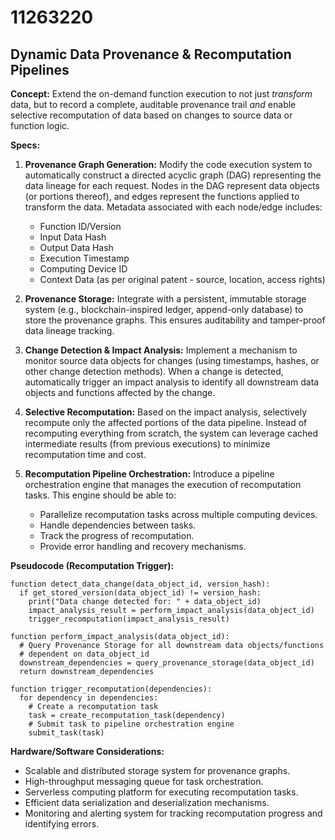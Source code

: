# 11263220

## Dynamic Data Provenance & Recomputation Pipelines

**Concept:** Extend the on-demand function execution to not just *transform* data, but to record a complete, auditable provenance trail *and* enable selective recomputation of data based on changes to source data or function logic.

**Specs:**

1.  **Provenance Graph Generation:**  Modify the code execution system to automatically construct a directed acyclic graph (DAG) representing the data lineage for each request.  Nodes in the DAG represent data objects (or portions thereof), and edges represent the functions applied to transform the data. Metadata associated with each node/edge includes:
    *   Function ID/Version
    *   Input Data Hash
    *   Output Data Hash
    *   Execution Timestamp
    *   Computing Device ID
    *   Context Data (as per original patent - source, location, access rights)

2.  **Provenance Storage:**  Integrate with a persistent, immutable storage system (e.g., blockchain-inspired ledger, append-only database) to store the provenance graphs.  This ensures auditability and tamper-proof data lineage tracking.

3.  **Change Detection & Impact Analysis:** Implement a mechanism to monitor source data objects for changes (using timestamps, hashes, or other change detection methods). When a change is detected, automatically trigger an impact analysis to identify all downstream data objects and functions affected by the change.

4.  **Selective Recomputation:**  Based on the impact analysis, selectively recompute only the affected portions of the data pipeline.  Instead of recomputing everything from scratch, the system can leverage cached intermediate results (from previous executions) to minimize recomputation time and cost.

5.  **Recomputation Pipeline Orchestration:**  Introduce a pipeline orchestration engine that manages the execution of recomputation tasks. This engine should be able to:
    *   Parallelize recomputation tasks across multiple computing devices.
    *   Handle dependencies between tasks.
    *   Track the progress of recomputation.
    *   Provide error handling and recovery mechanisms.

**Pseudocode (Recomputation Trigger):**

```
function detect_data_change(data_object_id, version_hash):
  if get_stored_version(data_object_id) != version_hash:
    print("Data change detected for: " + data_object_id)
    impact_analysis_result = perform_impact_analysis(data_object_id)
    trigger_recomputation(impact_analysis_result)

function perform_impact_analysis(data_object_id):
  # Query Provenance Storage for all downstream data objects/functions
  # dependent on data_object_id
  downstream_dependencies = query_provenance_storage(data_object_id)
  return downstream_dependencies

function trigger_recomputation(dependencies):
  for dependency in dependencies:
    # Create a recomputation task
    task = create_recomputation_task(dependency)
    # Submit task to pipeline orchestration engine
    submit_task(task)
```

**Hardware/Software Considerations:**

*   Scalable and distributed storage system for provenance graphs.
*   High-throughput messaging queue for task orchestration.
*   Serverless computing platform for executing recomputation tasks.
*   Efficient data serialization and deserialization mechanisms.
*   Monitoring and alerting system for tracking recomputation progress and identifying errors.